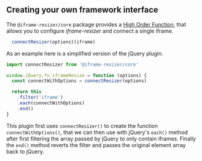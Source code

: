 ## Creating your own framework interface

The `@iframe-resizer/core` package provides a [High Order Function](https://eloquentjavascript.net/05_higher_order.html), that allows you to configure _iframe-resizer_ and connect a single iframe.

```js
  connectResizer(options)(iframe)
```

As an example here is a simplified version of the jQuery plugin. 

```js
import connectResizer from '@iframe-resizer/core'

window.jQuery.fn.iframeResize = function (options) {
  const connectWithOptions = connectResizer(options)

  return this
    .filter('iframe')
    .each(connectWithOptions)
    .end()
}
```

This plugin first uses `connectResizer()` to create the function `connectWithOptions()`, that we can then use with jQuery's `each()` method after first filtering the array passed by jQuery to only contain iframes. Finally the `end()` method reverts the filter and passes the original element array back to jQuery.
